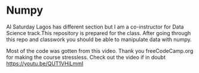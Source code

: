 # Numpy

AI Saturday Lagos has different section but I am a co-instructor for Data Science track.This repository is prepared for the class.
After going through this repo and classwork you should be able to manipulate data with numpy.

Most of the code was gotten from this video. Thank you freeCodeCamp.org for making the course stressless.
Check out the video if in doubt https://youtu.be/QUT1VHiLmmI
